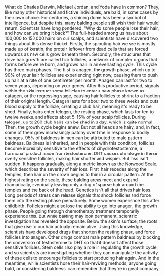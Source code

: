 What do Charles Darwin, Michael Jordan, and Yoda have in common? They, like many other historical and fictive individuals, are bald, in some cases by their own choice. For centuries, a shining dome has been a symbol of intelligence, but despite this, many balding people still wish their hair would return. Scientists have long pondered, "Why do some people lose their hair, and how can we bring it back?" The full-headed among us have about 100,000 to 150,000 hairs on our scalps, and scientists have discovered two things about this dense thicket. Firstly, the sprouting hair we see is mostly made up of keratin, the protein leftover from dead cells that are forced upwards as new cells grow beneath them. Secondly, the structures  that drive hair growth are called hair follicles, a network of complex organs that forms before we're born, and grows hair in an everlasting cycle. This cycle has three main phases. The first is anagen, the growth phase, which up to 90% of your hair follicles are experiencing right now, causing them to push up hair at a rate of one centimeter per month. Anagen can last for two to seven years, depending on your genes. After this productive period, signals within the skin instruct some follicles to enter a new phase known as catagen, or the regressing stage, causing hair follicles to shrink to a fraction of their original length. Catagen lasts for about two to three weeks and cuts blood supply to the follicle, creating a club hair, meaning it's ready to be shed. Finally, hairs enter telogen, the resting phase, which lasts for ten to twelve weeks, and affects about  5-15% of your scalp follicles. During telogen, up to 200 club hairs can be shed in a day, which is quite normal. Then, the growth cycle begins anew. But not all heads are hairy, and, in fact, some of them grow increasingly patchy over time in response to bodily changes. 95% of baldness in men can be attributed to male pattern baldness. Baldness is inherited, and in people with this condition, follicles become incredibly sensitive to the effects of dihydrotestosterone, a hormonal product  made from testosterone. DHT causes shrinkage  in these overly sensitive follicles, making hair shorter and wispier. But loss isn't sudden. It happens gradually, along a metric known as the Norwood Scale, which describes the severity of hair loss. First, hair recedes along the temples, then hair on the crown begins to thin in a circular pattern. At the highest rating on the scale, these balding areas meet  and expand dramatically, eventually leaving only a ring of sparse hair around the temples and the back of the head. Genetics isn't all that drives hair loss. Long periods of stress can release signals that shock follicles and force them into  the resting phase prematurely. Some women experience this after childbirth. Follicles might also lose the ability to go into anagen, the growth phase. People going through chemotherapy treatment temporarily experience this. But while balding may look permanent, scientific investigation  has revealed the opposite. Below the skin's surface, the roots that give rise to our hair actually remain alive. Using this knowledge, scientists have developed drugs that shorten the resting phase, and force follicles into anagen. Other drugs combat male pattern baldness by blocking the conversion  of testosterone to DHT so that it doesn't affect  those sensitive follicles. Stem cells also play a role in regulating the growth cycle, and so scientists are investigating whether they can manipulate the activity of these cells to encourage follicles to start producing hair again. And in the meantime, while scientists hone  their hair-reviving methods, anyone going bald,  or considering baldness, can remember that  they're in great company. 